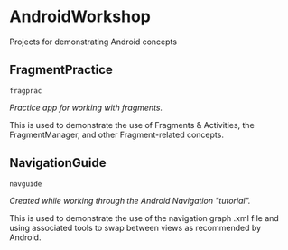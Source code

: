 # AndroidWorkshop

Projects for demonstrating Android concepts

## FragmentPractice

`fragprac`

*Practice app for working with fragments.*

This is used to demonstrate the use of Fragments & Activities, the FragmentManager, and other Fragment-related concepts.

## NavigationGuide

`navguide`

*Created while working through the Android Navigation "tutorial".*

This is used to demonstrate the use of the navigation graph .xml file and using associated tools to swap between views as recommended by Android.
